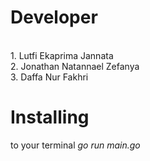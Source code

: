 <h1>Developer</h1><br>
1. Lutfi Ekaprima Jannata <br>
2. Jonathan Natannael Zefanya <br>
3. Daffa Nur Fakhri <br>
<h1>Installing</h1>
to your terminal <i>go run main.go</i>
